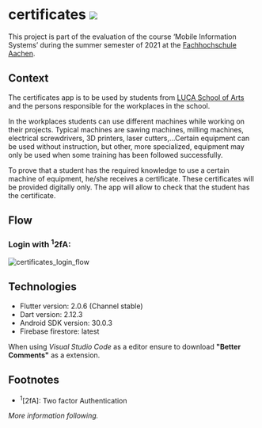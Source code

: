 # certificates ![](https://img.shields.io/badge/Beta-v0.9-informational?style=flat&logoColor=white&color=ffef00)



This project is part of the evaluation of the course ‘Mobile Information Systems’ during
the summer semester of 2021 at the [Fachhochschule Aachen](https://www.fh-aachen.de/).

## Context

The certificates app is to be used by students from [LUCA School of Arts](https://www.luca-arts.be/en) and the persons 
responsible for the workplaces in the school.
<br>

In the workplaces students can use different machines while working on their projects. 
Typical machines are sawing machines, milling machines, electrical screwdrivers, 3D printers, 
laser cutters,…Certain equipment can be used without instruction, but other, more specialized, 
equipment may only be used when some training has been followed successfully.
<br>

To prove that a student has the required knowledge to use a certain machine of 
equipment, he/she receives a certificate. These certificates will be provided digitally only. The 
app will allow to check that the student has the certificate.

## Flow
### Login with <sup>1</sup>2fA:
![certificates_login_flow](https://user-images.githubusercontent.com/56700857/118415064-76deb580-b6a8-11eb-9a2e-1904353f7270.png)

## Technologies
* Flutter version: 2.0.6 (Channel stable)
* Dart version: 2.12.3
* Android SDK version: 30.0.3
* Firebase firestore: latest

When using _Visual Studio Code_ as a editor ensure to download **"Better Comments"** as a extension.

## Footnotes
* <sup>1</sup>[2fA]: Two factor Authentication

_More information following._
